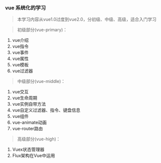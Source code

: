 ### vue 系统化的学习
> 本学习内容从vue1.0过度到vue2.0，分初级、中级、高级，适合入门学习

>   初级部分(vue-primary)：

1. vue介绍
2. vue指令
3. vue事件
4. vue属性
5. vue模板
6. vue过滤器

>   中级部分(vue-middle)：

1. vue交互
2. vue生命周期
3. vue实例自带方法
4. vue自定义过滤器、指令、键盘信息
5. vue组件
6. vue-animate动画
7. vue-router路由        

>   高级部分(vue-high)：

1. Vuex状态管理器
2. Flux架构在Vue中运用
